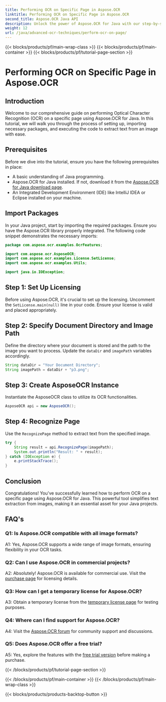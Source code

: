 ```yaml
---
title: Performing OCR on Specific Page in Aspose.OCR
linktitle: Performing OCR on Specific Page in Aspose.OCR
second_title: Aspose.OCR Java API
description: Unlock the power of Aspose.OCR for Java with our step-by-step guide on performing OCR on specific pages. Extract text effortlessly from images and enhance your Java projects.
weight: 12
url: /java/advanced-ocr-techniques/perform-ocr-on-page/
---
```


{{< blocks/products/pf/main-wrap-class >}}
{{< blocks/products/pf/main-container >}}
{{< blocks/products/pf/tutorial-page-section >}}

# Performing OCR on Specific Page in Aspose.OCR

## Introduction

Welcome to our comprehensive guide on performing Optical Character Recognition (OCR) on a specific page using Aspose.OCR for Java. In this tutorial, we will walk you through the process of setting up, importing necessary packages, and executing the code to extract text from an image with ease.

## Prerequisites

Before we dive into the tutorial, ensure you have the following prerequisites in place:

- A basic understanding of Java programming.
- Aspose.OCR for Java installed. If not, download it from the [Aspose.OCR for Java download page](https://releases.aspose.com/ocr/java/).
- An Integrated Development Environment (IDE) like IntelliJ IDEA or Eclipse installed on your machine.

## Import Packages

In your Java project, start by importing the required packages. Ensure you have the Aspose.OCR library properly integrated. The following code snippet demonstrates the necessary imports:

```java
package com.aspose.ocr.examples.OcrFeatures;

import com.aspose.ocr.AsposeOCR;
import com.aspose.ocr.examples.License.SetLicense;
import com.aspose.ocr.examples.Utils;

import java.io.IOException;
```

## Step 1: Set Up Licensing

Before using Aspose.OCR, it's crucial to set up the licensing. Uncomment the `SetLicense.main(null)` line in your code. Ensure your license is valid and placed appropriately.

## Step 2: Specify Document Directory and Image Path

Define the directory where your document is stored and the path to the image you want to process. Update the `dataDir` and `imagePath` variables accordingly.

```java
String dataDir = "Your Document Directory";
String imagePath = dataDir + "p3.png";
```

## Step 3: Create AsposeOCR Instance

Instantiate the AsposeOCR class to utilize its OCR functionalities.

```java
AsposeOCR api = new AsposeOCR();
```

## Step 4: Recognize Page

Use the `RecognizePage` method to extract text from the specified image.

```java
try {
    String result = api.RecognizePage(imagePath);
    System.out.println("Result: " + result);
} catch (IOException e) {
    e.printStackTrace();
}
```

## Conclusion

Congratulations! You've successfully learned how to perform OCR on a specific page using Aspose.OCR for Java. This powerful tool simplifies text extraction from images, making it an essential asset for your Java projects.

## FAQ's

### Q1: Is Aspose.OCR compatible with all image formats?

A1: Yes, Aspose.OCR supports a wide range of image formats, ensuring flexibility in your OCR tasks.

### Q2: Can I use Aspose.OCR in commercial projects?

A2: Absolutely! Aspose.OCR is available for commercial use. Visit the [purchase page](https://purchase.aspose.com/buy) for licensing details.

### Q3: How can I get a temporary license for Aspose.OCR?

A3: Obtain a temporary license from the [temporary license page](https://purchase.aspose.com/temporary-license/) for testing purposes.

### Q4: Where can I find support for Aspose.OCR?

A4: Visit the [Aspose.OCR forum](https://forum.aspose.com/c/ocr/16) for community support and discussions.

### Q5: Does Aspose.OCR offer a free trial?

A5: Yes, explore the features with the [free trial version](https://releases.aspose.com/) before making a purchase.

{{< /blocks/products/pf/tutorial-page-section >}}

{{< /blocks/products/pf/main-container >}}
{{< /blocks/products/pf/main-wrap-class >}}

{{< blocks/products/products-backtop-button >}}
